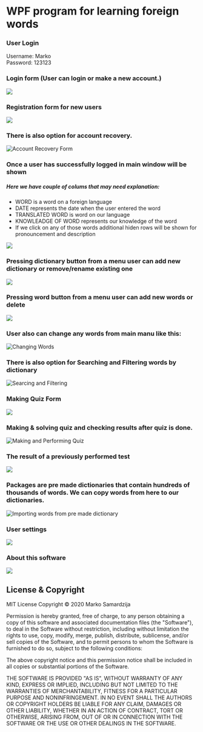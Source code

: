 # WPF program for learning foreign words

### User Login

Username: Marko\
Password: 123123

### Login form (User can login or make a new account.)

<img src="Slike/LoginForm.jpg">

### Registration form for new users

<img src="Slike/RegistrationForm.jpg">

### There is also option for account recovery.

![Account Recovery Form](Slike/Gif/RecoverAccount.gif)

### Once a user has successfully logged in main window will be shown

##### Here we have couple of colums that may need explanation:

- WORD is a word on a foreign language
- DATE represents the date when the user entered the word
- TRANSLATED WORD is word on our language
- KNOWLEADGE OF WORD represents our knowledge of the word
- If we click on any of those words additional hiden rows will be shown for pronouncement and description

<img src="Slike/MainWindow.jpg">

### Pressing dictionary button from a menu user can add new dictionary or remove/rename existing one

<img src="Slike/KreiranjeRecnika.jpg">

### Pressing word button from a menu user can add new words or delete

<img src="Slike/UnosNoveReci.jpg">

### User also can change any words from main manu like this:

![Changing Words](Slike/Gif/Updating.gif)

### There is also option for Searching and Filtering words by dictionary

![Searcing and Filtering](Slike/Gif/SearchNFilting.gif)

### Making Quiz Form

<img src="Slike/KreiranjeKviza.jpg">

### Making & solving quiz and checking results after quiz is done. 

![Making and Performing Quiz](Slike/Gif/Testing.gif)

### The result of a previously performed test

<img src="Slike/RezultatiTesta.jpg">

### Packages are pre made dictionaries that contain hundreds of thousands of words. We can copy words from here to our dictionaries.

![Importing words from pre made dictionary](Slike/Gif/Paketi.gif)

### User settings

<img src="Slike/PodesavanjeNaloga.jpg">

### About this software

<img src="Slike/About.jpg">

## License & Copyright

MIT License Copyright © 2020 Marko Samardzija

Permission is hereby granted, free of charge, to any person obtaining a copy
of this software and associated documentation files (the "Software"), to deal
in the Software without restriction, including without limitation the rights
to use, copy, modify, merge, publish, distribute, sublicense, and/or sell
copies of the Software, and to permit persons to whom the Software is
furnished to do so, subject to the following conditions:

The above copyright notice and this permission notice shall be included in all
copies or substantial portions of the Software.

THE SOFTWARE IS PROVIDED "AS IS", WITHOUT WARRANTY OF ANY KIND, EXPRESS OR
IMPLIED, INCLUDING BUT NOT LIMITED TO THE WARRANTIES OF MERCHANTABILITY,
FITNESS FOR A PARTICULAR PURPOSE AND NONINFRINGEMENT. IN NO EVENT SHALL THE
AUTHORS OR COPYRIGHT HOLDERS BE LIABLE FOR ANY CLAIM, DAMAGES OR OTHER
LIABILITY, WHETHER IN AN ACTION OF CONTRACT, TORT OR OTHERWISE, ARISING FROM,
OUT OF OR IN CONNECTION WITH THE SOFTWARE OR THE USE OR OTHER DEALINGS IN THE
SOFTWARE.
